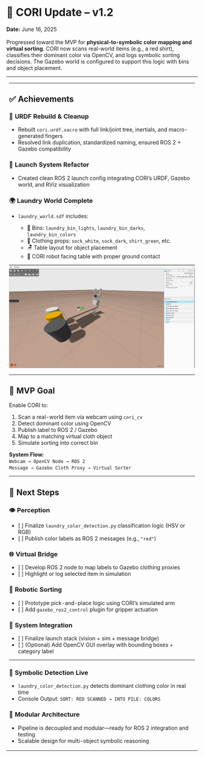 # 📢 CORI Update – v1.2
<strong>Date:</strong> June 16, 2025<br><br>
Progressed toward the MVP for <strong>physical-to-symbolic color mapping and virtual sorting</strong>. CORI now scans real-world items (e.g., a red shirt), classifies their dominant color via OpenCV, and logs symbolic sorting decisions. The Gazebo world is configured to support this logic with bins and object placement.

<table>
<tr>
<td>

---

<h2>✅ Achievements</h2>

<h3>🤖 URDF Rebuild & Cleanup</h3>
<ul>
<li>Rebuilt <code>cori.urdf.xacro</code> with full link/joint tree, inertials, and macro-generated fingers</li>
<li>Resolved link duplication, standardized naming, ensured ROS 2 + Gazebo compatibility</li>
</ul>

<h3>🚀 Launch System Refactor</h3>
<ul>
<li>Created clean ROS 2 launch config integrating CORI’s URDF, Gazebo world, and RViz visualization</li>
</ul>

<h3>🌍 Laundry World Complete</h3>
<ul>
<li><code>laundry_world.sdf</code> includes:</li>
<ul>
<li>🧺 Bins: <code>laundry_bin_lights</code>, <code>laundry_bin_darks</code>, <code>laundry_bin_colors</code></li>
<li>👕 Clothing props: <code>sock_white</code>, <code>sock_dark</code>, <code>shirt_green</code>, etc.</li>
<li>🪑 Table layout for object placement</li>
<li>🧍 CORI robot facing table with proper ground contact</li>
</ul>
</ul>

<img src="https://github.com/J-Uptegraph/CORI/blob/main/assets/imgs/CORI_Gazebo_Sim_v1.png" width="1080px"/>

---

<h2>🎯 MVP Goal</h2>

Enable CORI to:
<ol>
<li>Scan a real-world item via webcam using <code>cori_cv</code></li>
<li>Detect dominant color using OpenCV</li>
<li>Publish label to ROS 2 / Gazebo</li>
<li>Map to a matching virtual cloth object</li>
<li>Simulate sorting into correct bin</li>
</ol>

<strong>System Flow:</strong><br>
<code>Webcam → OpenCV Node → ROS 2 Message → Gazebo Cloth Proxy → Virtual Sorter</code>

---

<h2>🔧 Next Steps</h2>

<h3>👁️ Perception</h3>
<ul>
<li>[ ] Finalize <code>laundry_color_detection.py</code> classification logic (HSV or RGB)</li>
<li>[ ] Publish color labels as ROS 2 messages (e.g., <code>"red"</code>)</li>
</ul>

<h3>🌐 Virtual Bridge</h3>
<ul>
<li>[ ] Develop ROS 2 node to map labels to Gazebo clothing proxies</li>
<li>[ ] Highlight or log selected item in simulation</li>
</ul>

<h3>🤖 Robotic Sorting</h3>
<ul>
<li>[ ] Prototype pick-and-place logic using CORI’s simulated arm</li>
<li>[ ] Add <code>gazebo_ros2_control</code> plugin for gripper actuation</li>
</ul>

<h3>🧩 System Integration</h3>
<ul>
<li>[ ] Finalize launch stack (vision + sim + message bridge)</li>
<li>[ ] (Optional) Add OpenCV GUI overlay with bounding boxes + category label</li>
</ul>

---

<h3>🧠 Symbolic Detection Live</h3>
<ul>
<li><code>laundry_color_detection.py</code> detects dominant clothing color in real time</li>
<li>Console Output: <code>SORT: RED SCANNED → INTO PILE: COLORS</code></li>
</ul>

<h3>🧩 Modular Architecture</h3>
<ul>
<li>Pipeline is decoupled and modular—ready for ROS 2 integration and testing</li>
<li>Scalable design for multi-object symbolic reasoning</li>
</ul>

</td>
</tr>
</table>
